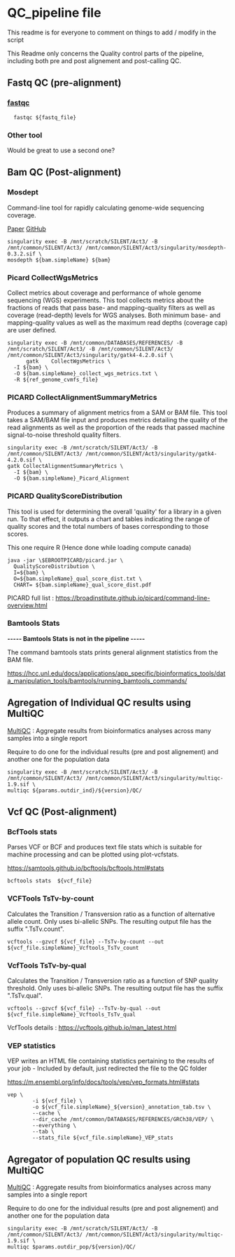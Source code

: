  # QC_pipeline file

This readme is for everyone to comment on things to add / modify in the script

This Readme only concerns the Quality control parts of the pipeline, including both pre and post alignement and post-calling QC.
  
  ## Fastq QC (pre-alignment)
  
### [fastqc]( https://www.bioinformatics.babraham.ac.uk/projects/fastqc/)
  
```
  fastqc ${fastq_file}
  ```
  
  ### Other tool
  
  Would be great to use a second one?
  
  ## Bam QC (Post-alignment)
  
### Mosdept

Command-line tool for rapidly calculating genome-wide sequencing coverage.
  
  [Paper](https://pubmed.ncbi.nlm.nih.gov/29096012/)
  [GitHub](https://github.com/brentp/mosdepth)
  
  ```
singularity exec -B /mnt/scratch/SILENT/Act3/ -B /mnt/common/SILENT/Act3/ /mnt/common/SILENT/Act3/singularity/mosdepth-0.3.2.sif \
mosdepth ${bam.simpleName} ${bam}
  ```
  
### Picard CollectWgsMetrics

Collect metrics about coverage and performance of whole genome sequencing (WGS) experiments. This tool collects metrics about the fractions of reads that pass base- and mapping-quality filters as well as coverage (read-depth) levels for WGS analyses. Both minimum base- and mapping-quality values as well as the maximum read depths (coverage cap) are user defined.
  
  ```
singularity exec -B /mnt/common/DATABASES/REFERENCES/ -B /mnt/scratch/SILENT/Act3/ -B /mnt/common/SILENT/Act3/ /mnt/common/SILENT/Act3/singularity/gatk4-4.2.0.sif \
        gatk	CollectWgsMetrics \
	-I ${bam} \
	-O ${bam.simpleName}_collect_wgs_metrics.txt \
	-R ${ref_genome_cvmfs_file}
  ```

### PICARD CollectAlignmentSummaryMetrics

Produces a summary of alignment metrics from a SAM or BAM file. This tool takes a SAM/BAM file input and produces metrics detailing the quality of the read alignments as well as the proportion of the reads that passed machine signal-to-noise threshold quality filters.
  
  ```
singularity exec -B /mnt/scratch/SILENT/Act3/ -B /mnt/common/SILENT/Act3/ /mnt/common/SILENT/Act3/singularity/gatk4-4.2.0.sif \
gatk CollectAlignmentSummaryMetrics \
	-I ${bam} \
	-O ${bam.simpleName}_Picard_Alignment
  ```

### PICARD QualityScoreDistribution

This tool is used for determining the overall 'quality' for a library in a given run. To that effect, it outputs a chart and tables indicating the range of quality scores and the total numbers of bases corresponding to those scores. 
  
  This one require R (Hence done while loading compute canada)
  
  ```
java -jar \$EBROOTPICARD/picard.jar \
	QualityScoreDistribution \
	I=${bam} \
	O=${bam.simpleName}_qual_score_dist.txt \
	CHART= ${bam.simpleName}_qual_score_dist.pdf
  ```

  PICARD full list : https://broadinstitute.github.io/picard/command-line-overview.html
  

### Bamtools Stats

**----- Bamtools Stats is not in the pipeline -----**

The command bamtools stats prints general alignment statistics from the BAM file.
  
  https://hcc.unl.edu/docs/applications/app_specific/bioinformatics_tools/data_manipulation_tools/bamtools/running_bamtools_commands/


## Agregation of Individual QC results using MultiQC

[MultiQC](https://multiqc.info) : Aggregate results from bioinformatics analyses across many samples into a single report
 
 Require to do one for the individual results (pre and post alignement) and another one for the population data

  ```
singularity exec -B /mnt/scratch/SILENT/Act3/ -B /mnt/common/SILENT/Act3/ /mnt/common/SILENT/Act3/singularity/multiqc-1.9.sif \
multiqc ${params.outdir_ind}/${version}/QC/
  ```

## Vcf QC (Post-alignment)

### BcfTools stats

Parses VCF or BCF and produces text file stats which is suitable for machine processing and can be plotted using plot-vcfstats.
  
  https://samtools.github.io/bcftools/bcftools.html#stats
  
  ```
  bcftools stats  ${vcf_file}
  ```

### VCFTools TsTv-by-count

Calculates the Transition / Transversion ratio as a function of alternative allele count. Only uses bi-allelic SNPs. The resulting output file has the suffix ".TsTv.count".

```
vcftools --gzvcf ${vcf_file} --TsTv-by-count --out ${vcf_file.simpleName}_Vcftools_TsTv_count
```

### VcfTools TsTv-by-qual

Calculates the Transition / Transversion ratio as a function of SNP quality threshold. Only uses bi-allelic SNPs. The resulting output file has the suffix ".TsTv.qual".

```
vcftools --gzvcf ${vcf_file} --TsTv-by-qual --out ${vcf_file.simpleName}_Vcftools_TsTv_qual
```
  
  VcfTools details : https://vcftools.github.io/man_latest.html

### VEP  statistics

VEP writes an HTML file containing statistics pertaining to the results of your job - Included by default, just redirected the file to the QC folder 
  
  https://m.ensembl.org/info/docs/tools/vep/vep_formats.html#stats
  
```
vep \
        -i ${vcf_file} \
        -o ${vcf_file.simpleName}_${version}_annotation_tab.tsv \
        --cache \
        --dir_cache /mnt/common/DATABASES/REFERENCES/GRCh38/VEP/ \
        --everything \
        --tab \
        --stats_file ${vcf_file.simpleName}_VEP_stats
```

## Agregator of population QC results using MultiQC
  
[MultiQC](https://multiqc.info) : Aggregate results from bioinformatics analyses across many samples into a single report
 
 Require to do one for the individual results (pre and post alignement) and another one for the population data


  ```
singularity exec -B /mnt/scratch/SILENT/Act3/ -B /mnt/common/SILENT/Act3/ /mnt/common/SILENT/Act3/singularity/multiqc-1.9.sif \
multiqc $params.outdir_pop/${version}/QC/
```
  

